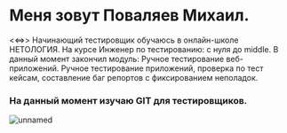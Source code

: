 # Меня зовут Поваляев Михаил.  
<<=>> Начинающий тестировщик
 обучаюсь в онлайн-школе НЕТОЛОГИЯ. На курсе Инженер по тестированию: с нуля до middle. 
 В данный момент закончил модуль: Ручное тестирование веб-приложений. 
 Ручное тестирование приложений, проверка по тест кейсам, составление баг репортов с фиксированием неполадок. 
 ### На данный момент изучаю GIT для тестировщиков.
![unnamed](https://user-images.githubusercontent.com/127612397/227745675-91d367b9-d77a-41ce-bd72-1b1d909d8292.jpg)
